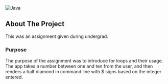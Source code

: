 ![Java](https://img.shields.io/badge/Java-17.0.2-yellow)
## About The Project
This was an assignment given during undergrad.

### Purpose
The purpose of the assignment was to introduce for loops and their usage. The app takes a number between one and ten from the user, and then renders a half diamond in command line with $ signs based on the integer entered.
